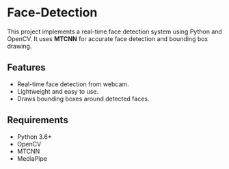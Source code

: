 # Face-Detection

This project implements a real-time face detection system using Python and OpenCV. It uses **MTCNN** for accurate face detection and bounding box drawing.

## Features
- Real-time face detection from webcam.
- Lightweight and easy to use.
- Draws bounding boxes around detected faces.

## Requirements
- Python 3.6+
- OpenCV
- MTCNN
- MediaPipe
